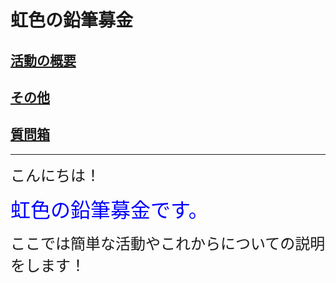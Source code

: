 <html>
    <head>
        <link rel="stylesheet" href="base.css">
        <link rel="stylesheet" href="base2.css">
        <link rel="stylesheet" href="base.js">
        <link rel="stylesheet" href="base3.css">
        <link rel="stylesheet" href="base4.css">
       <link rel="icon" href="niji icon.png">
    </head>
<body>
    <div class="animation1"><h1 class="title" id="title">虹色の鉛筆募金</h1></div>
    <h2 class=list><a href="katudou.html">活動の概要</a></h2>
    <h2 class=list><a href=sonota.html>その他</a></h2>
    <h2 class=list><a href=situmonn.html>質問箱</a></h2><p>
<hr color="gray" size=3>
<font size=5>こんにちは！</font><p>
<font color="blue" size=6>虹色の鉛筆募金です。</font><p>
<font size=5>ここでは簡単な活動やこれからについての説明をします！</font><p>
<font size=5>
   
    
</font>
</body>

</html>
